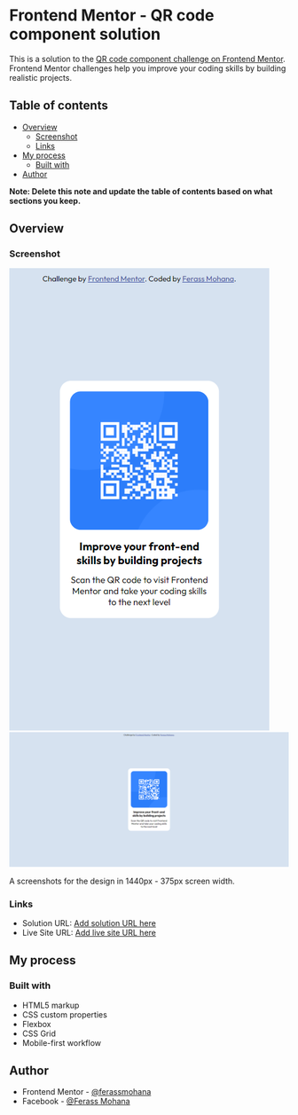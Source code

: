 # Frontend Mentor - QR code component solution

This is a solution to the [QR code component challenge on Frontend Mentor](https://www.frontendmentor.io/challenges/qr-code-component-iux_sIO_H). Frontend Mentor challenges help you improve your coding skills by building realistic projects. 

## Table of contents

- [Overview](#overview)
  - [Screenshot](#screenshot)
  - [Links](#links)
- [My process](#my-process)
  - [Built with](#built-with)
- [Author](#author)

**Note: Delete this note and update the table of contents based on what sections you keep.**

## Overview

### Screenshot

![1400px width-screen](./images/screencapture-1440.png)
![375px width-screen](./images/screencapture-375.png)

A screenshots for the design in 1440px - 375px screen width.

### Links

- Solution URL: [Add solution URL here](https://github.com/ferassmohana/QR-code)
- Live Site URL: [Add live site URL here](https://ferassmohana.github.io/QR-code/)

## My process

### Built with

- HTML5 markup
- CSS custom properties
- Flexbox
- CSS Grid
- Mobile-first workflow

## Author

- Frontend Mentor - [@ferassmohana](https://www.frontendmentor.io/profile/ferassmohana)
- Facebook - [@Ferass Mohana](https://www.facebook.com/profile.php?id=100084166403321)


